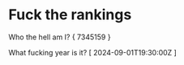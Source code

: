 # Fuck the rankings

Who the hell am I?
{ 7345159 }

What fucking year is it?
[ 2024-09-01T19:30:00Z ]
